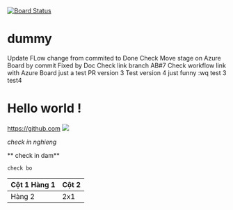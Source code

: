 [![Board Status](https://dev.azure.com/CongDS2/c2882601-caea-40e1-9ac5-6058a81c5ef3/4fa72430-836a-4175-96b4-322d1dac6e8b/_apis/work/boardbadge/c65ced98-b9d4-423a-851d-d73779efdb6c?columnOptions=1)](https://dev.azure.com/CongDS2/c2882601-caea-40e1-9ac5-6058a81c5ef3/_boards/board/t/4fa72430-836a-4175-96b4-322d1dac6e8b/Microsoft.RequirementCategory/)
# dummy
Update FLow change from commited to Done 
Check Move stage on Azure Board by commit Fixed by Doc
Check link branch AB#7 
Check workflow link with Azure Board
just a test PR version 3
Test version 4
just funny
:wq
test 3
test4
# Hello world !
https://github.com
<img src="https://store.monsta.com/wp-content/uploads/2016/07/toyGempa2-510x510.jpg"> 


*check in nghieng*


** check in dam**


` check bo `


| Cột 1 Hàng 1 | Cột 2 |
|--------------|-------|
|Hàng 2|2x1| 
